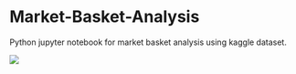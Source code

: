 # Market-Basket-Analysis
Python jupyter notebook for market basket analysis using kaggle dataset.

![](Screenshot)

